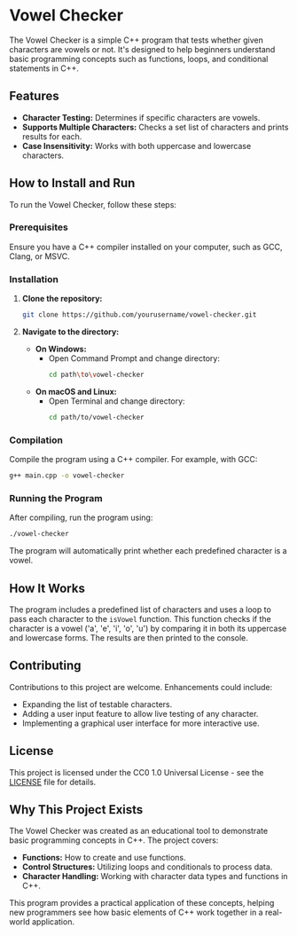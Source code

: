 # Vowel Checker

The Vowel Checker is a simple C++ program that tests whether given characters are vowels or not. It's designed to help beginners understand basic programming concepts such as functions, loops, and conditional statements in C++.

## Features
- **Character Testing:** Determines if specific characters are vowels.
- **Supports Multiple Characters:** Checks a set list of characters and prints results for each.
- **Case Insensitivity:** Works with both uppercase and lowercase characters.

## How to Install and Run
To run the Vowel Checker, follow these steps:

### Prerequisites
Ensure you have a C++ compiler installed on your computer, such as GCC, Clang, or MSVC.

### Installation
1. **Clone the repository:**
   ```bash
   git clone https://github.com/yourusername/vowel-checker.git
   ```

2. **Navigate to the directory:**
   - **On Windows:**
     - Open Command Prompt and change directory:
       ```bash
       cd path\to\vowel-checker
       ```
   - **On macOS and Linux:**
     - Open Terminal and change directory:
       ```bash
       cd path/to/vowel-checker
       ```

### Compilation
Compile the program using a C++ compiler. For example, with GCC:
```bash
g++ main.cpp -o vowel-checker
```

### Running the Program
After compiling, run the program using:
```bash
./vowel-checker
```
The program will automatically print whether each predefined character is a vowel.

## How It Works
The program includes a predefined list of characters and uses a loop to pass each character to the `isVowel` function. This function checks if the character is a vowel ('a', 'e', 'i', 'o', 'u') by comparing it in both its uppercase and lowercase forms. The results are then printed to the console.

## Contributing
Contributions to this project are welcome. Enhancements could include:
- Expanding the list of testable characters.
- Adding a user input feature to allow live testing of any character.
- Implementing a graphical user interface for more interactive use.

## License
This project is licensed under the CC0 1.0 Universal License - see the [LICENSE](LICENSE) file for details.

## Why This Project Exists
The Vowel Checker was created as an educational tool to demonstrate basic programming concepts in C++. The project covers:
- **Functions:** How to create and use functions.
- **Control Structures:** Utilizing loops and conditionals to process data.
- **Character Handling:** Working with character data types and functions in C++.

This program provides a practical application of these concepts, helping new programmers see how basic elements of C++ work together in a real-world application.
